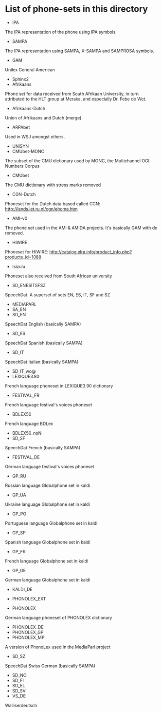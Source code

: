 # List of phone-sets in this directory

* IPA

 The IPA representation of the phone using IPA symbols

* SAMPA

 The IPA representation using SAMPA, X-SAMPA and SAMPROSA symbols.

* GAM

 Unilex General American

* Sphinx2
* Afrikaans

 Phone set for data received from South Afrikaan University, in turn attributed
 to the HLT group at Meraka, and especially Dr. Febe de Wet.

* Afrikaans-Dutch

 Union of Afrikaans and Dutch (merge)

* ARPAbet

 Used in WSJ amongst others.

* UNISYN
* CMUbet-MONC

 The subset of the CMU dictionary used by MONC, the Multichannel OGI Numbers
 Corpus

* CMUbet

 The CMU dictionary with stress marks removed

* CGN-Dutch

 Phoneset for the Dutch data based called CGN:
 http://lands.let.ru.nl/cgn/ehome.htm

* AMI-v0

 The phone set used in the AMI & AMIDA projects.  It's basically GAM with dx
 removed.

* HIWIRE

 Phoneset for HIWIRE:
 http://catalog.elra.info/product_info.php?products_id=1088

* Isizulu

 Phoneset also received from South African university

* SD_ENESITSFSZ

 SpeechDat.  A superset of sets EN, ES, IT, SF and SZ

* MEDIAPARL
* SA_EN
* SD_EN

 SpeechDat English (basically SAMPA)

* SD_ES

 SpeechDat Spanish (basically SAMPA)

* SD_IT

 SpeechDat Italian (basically SAMPA)

* SD_IT_wo@
* LEXIQUE3.80

 French language phoneset in LEXIQUE3.90 dictionary

* FESTIVAL_FR

 French language festival's voices phoneset

* BDLEX50

 French language BDLex

* BDLEX50_noN
* SD_SF

 SpeechDat French (basically SAMPA) 

* FESTIVAL_DE

 German language festival's voices phoneset

* GP_RU

 Russian language Globalphone set in kaldi

* GP_UA

 Ukraine language Globalphone set in kaldi

* GP_PO

 Portuguese language Globalphone set in kaldi

* GP_SP

 Spanish language Globalphone set in kaldi

* GP_FR

 French language Globalphone set in kaldi

* GP_GE

 German language Globalphone set in kaldi

* KALDI_DE

* PHONOLEX_EXT
* PHONOLEX

 German language phoneset of PHONOLEX dictionary

* PHONOLEX_DE
* PHONOLEX_GP
* PHONOLEX_MP

 A version of PhonoLex used in the MediaParl project

* SD_SZ

 SpeechDat Swiss German (basically SAMPA)

* SD_NO
* SD_FI
* SD_EL
* SD_SV
* VS_DE

 Walliserdeutsch
